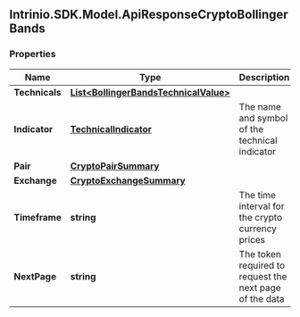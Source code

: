 ## Intrinio.SDK.Model.ApiResponseCryptoBollingerBands
### Properties

Name | Type | Description | Notes
------------ | ------------- | ------------- | -------------
**Technicals** | [**List&lt;BollingerBandsTechnicalValue&gt;**](BollingerBandsTechnicalValue.md) |  | [optional] 
**Indicator** | [**TechnicalIndicator**](TechnicalIndicator.md) | The name and symbol of the technical indicator | [optional] 
**Pair** | [**CryptoPairSummary**](CryptoPairSummary.md) |  | [optional] 
**Exchange** | [**CryptoExchangeSummary**](CryptoExchangeSummary.md) |  | [optional] 
**Timeframe** | **string** | The time interval for the crypto currency prices | [optional] 
**NextPage** | **string** | The token required to request the next page of the data | [optional] 


